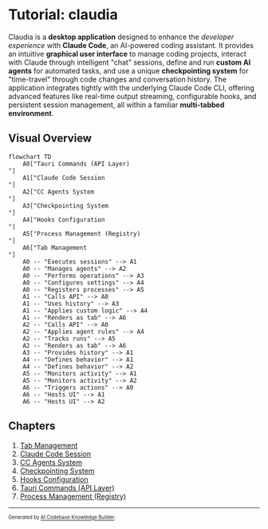 # Tutorial: claudia

Claudia is a **desktop application** designed to enhance the *developer experience* with **Claude Code**, an AI-powered coding assistant. It provides an intuitive **graphical user interface** to manage coding projects, interact with Claude through intelligent "chat" sessions, define and run **custom AI agents** for automated tasks, and use a unique **checkpointing system** for "time-travel" through code changes and conversation history. The application integrates tightly with the underlying Claude Code CLI, offering advanced features like real-time output streaming, configurable hooks, and persistent session management, all within a familiar **multi-tabbed environment**.


## Visual Overview

```mermaid
flowchart TD
    A0["Tauri Commands (API Layer)
"]
    A1["Claude Code Session
"]
    A2["CC Agents System
"]
    A3["Checkpointing System
"]
    A4["Hooks Configuration
"]
    A5["Process Management (Registry)
"]
    A6["Tab Management
"]
    A0 -- "Executes sessions" --> A1
    A0 -- "Manages agents" --> A2
    A0 -- "Performs operations" --> A3
    A0 -- "Configures settings" --> A4
    A0 -- "Registers processes" --> A5
    A1 -- "Calls API" --> A0
    A1 -- "Uses history" --> A3
    A1 -- "Applies custom logic" --> A4
    A1 -- "Renders as tab" --> A6
    A2 -- "Calls API" --> A0
    A2 -- "Applies agent rules" --> A4
    A2 -- "Tracks runs" --> A5
    A2 -- "Renders as tab" --> A6
    A3 -- "Provides history" --> A1
    A4 -- "Defines behavior" --> A1
    A4 -- "Defines behavior" --> A2
    A5 -- "Monitors activity" --> A1
    A5 -- "Monitors activity" --> A2
    A6 -- "Triggers actions" --> A0
    A6 -- "Hosts UI" --> A1
    A6 -- "Hosts UI" --> A2
```

## Chapters

1. [Tab Management
](01_tab_management_.md)
2. [Claude Code Session
](02_claude_code_session_.md)
3. [CC Agents System
](03_cc_agents_system_.md)
4. [Checkpointing System
](04_checkpointing_system_.md)
5. [Hooks Configuration
](05_hooks_configuration_.md)
6. [Tauri Commands (API Layer)
](06_tauri_commands__api_layer__.md)
7. [Process Management (Registry)
](07_process_management__registry__.md)

---

<sub><sup>Generated by [AI Codebase Knowledge Builder](https://github.com/The-Pocket/Tutorial-Codebase-Knowledge).</sup></sub>
````